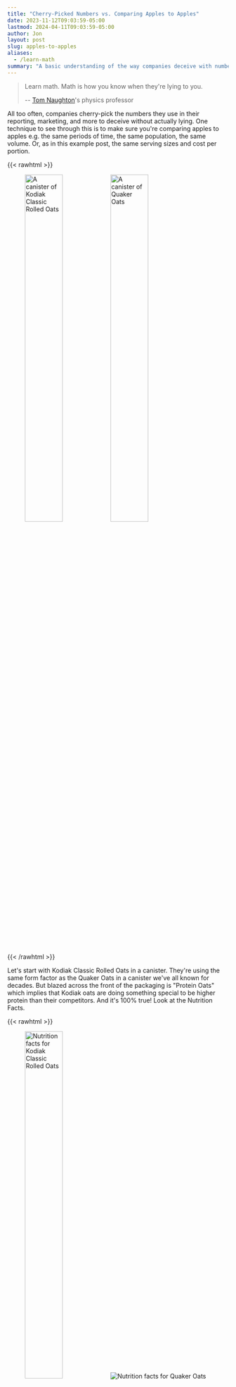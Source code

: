 ```yaml
---
title: "Cherry-Picked Numbers vs. Comparing Apples to Apples"
date: 2023-11-12T09:03:59-05:00
lastmod: 2024-04-11T09:03:59-05:00
author: Jon
layout: post
slug: apples-to-apples
aliases:
  - /learn-math
summary: "A basic understanding of the way companies deceive with numbers without actually lying."
---
```


> Learn math. Math is how you know when they're lying to you.
>
> -- [Tom Naughton](https://www.fathead-movie.com/index.php/2010/07/13/outstanding-critique-of-the-china-study/)'s physics professor

All too often, companies cherry-pick the numbers they use in their reporting, marketing, and more to deceive without actually lying. 
One technique to see through this is to make sure you're comparing apples to apples e.g. the same periods of time, the same population,
the same volume. Or, as in this example post, the same serving sizes and cost per portion.

{{< rawhtml >}}
<figure>
    <img src="/images/content/learn-math/kodiak-canister.png" style="width: 45%" alt="A canister of Kodiak Classic Rolled Oats" />
    <img src="/images/content/learn-math/quaker-canister.png" style="width: 45%" alt="A canister of Quaker Oats" />
</figure>
{{< /rawhtml >}}

Let's start with Kodiak Classic Rolled Oats in a canister. They're using the same form factor as the Quaker Oats in a canister 
we've all known for decades. But blazed across the front of the packaging is "Protein Oats" which implies that Kodiak oats are
doing something special to be higher protein than their competitors. And it's 100% true! Look at the Nutrition Facts.

{{< rawhtml >}}
<figure>
    <img src="/images/content/learn-math/kodiak-nutrition.png" style="width: 45%" alt="Nutrition facts for Kodiak Classic Rolled Oats" />
    <img src="/images/content/learn-math/quaker-nutrition.png" style="max-height: 480px;" alt="Nutrition facts for Quaker Oats" />
</figure>
{{< /rawhtml >}}

10g vs. 5g of protein. That's double! But wait... A serving of Kodiak is 50g while a serving of Quaker is 40g. We're not comparing apples
to apples here. If we normalize the two servings to 50 grams, Quaker becomes 187.5 calories and 6.25 grams of protein. Still less than
Kodiak, but not as much as one might think at first glance.

The extra protein comes from adding protein powders to oats (*note that Quaker only contains oats*). This, is of course, buried in the 
nutrition label and not advertised on the front of the tin. But aside from convenience, what's stopping us from adding protein 
powder to quaker? After all, if we added 10 grams of protein powder to the 40 gram serving of Quaker, both portions would be
50 grams, but the Quaker mix would then contain 15 grams of protein. So if you're chasing protein, you're better off adding your
own to Quaker oats.

But would that be more expensive? These are both canisters of oats, so they must cost about the same? Well at my local grocery store, Kodiak costs $5.99 per
canister, while Quaker only costs $4.39 per canister. But that isn't the whole story -- while Kodiak comes in a canister to give the
impression it's the same as Quaker, it actually only contains 9 servings, compared to 13 in the Quaker canister.

If we break the total cost down by serving, Kodiak is 66.5 cents per service while Quaker is only 33.7 cents. So the real question is,
can we add 5 grams of protein powder for about thirty cents? To keep things fair, I found the first unflavored protein at the same
local grocer: $26.99 for 464 grams of protein. 29 cents to add 5 grams to Quaker. 

In conclusion, with the amount of protein and number of servings normalized across both brands, Kodiak costs 66.5 cents compared to 62.7 cents for Quaker.
I'm not recommending you buy one over the other, but now you're armed to decide if you want to spend three extra cents for convenience. 
Keep these ideas in mind when looking at other numbers; make sure you're comparing apples to apples. 

